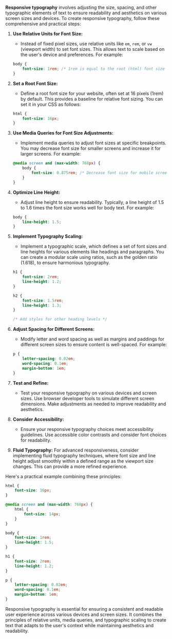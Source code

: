 **Responsive typography** involves adjusting the size, spacing, and other typographic elements of text to ensure readability and aesthetics on various screen sizes and devices. To create responsive typography, follow these comprehensive and practical steps:

1. **Use Relative Units for Font Size:**
   - Instead of fixed pixel sizes, use relative units like `em`, `rem`, or `vw` (viewport width) to set font sizes. This allows text to scale based on the user's device and preferences. For example:

   ```css
   body {
       font-size: 1rem; /* 1rem is equal to the root (html) font size */
   }
   ```

2. **Set a Root Font Size:**
   - Define a root font size for your website, often set at 16 pixels (1rem) by default. This provides a baseline for relative font sizing. You can set it in your CSS as follows:

   ```css
   html {
       font-size: 16px;
   }
   ```

3. **Use Media Queries for Font Size Adjustments:**
   - Implement media queries to adjust font sizes at specific breakpoints. You may decrease font size for smaller screens and increase it for larger screens. For example:

   ```css
   @media screen and (max-width: 768px) {
       body {
           font-size: 0.875rem; /* Decrease font size for mobile screens */
       }
   }
   ```

4. **Optimize Line Height:**
   - Adjust line height to ensure readability. Typically, a line height of 1.5 to 1.6 times the font size works well for body text. For example:

   ```css
   body {
       line-height: 1.5;
   }
   ```

5. **Implement Typography Scaling:**
   - Implement a typographic scale, which defines a set of font sizes and line heights for various elements like headings and paragraphs. You can create a modular scale using ratios, such as the golden ratio (1.618), to ensure harmonious typography.

   ```css
   h1 {
       font-size: 2rem;
       line-height: 1.2;
   }

   h2 {
       font-size: 1.5rem;
       line-height: 1.3;
   }

   /* Add styles for other heading levels */
   ```

6. **Adjust Spacing for Different Screens:**
   - Modify letter and word spacing as well as margins and paddings for different screen sizes to ensure content is well-spaced. For example:

   ```css
   p {
       letter-spacing: 0.02em;
       word-spacing: 0.1em;
       margin-bottom: 1em;
   }
   ```

7. **Test and Refine:**
   - Test your responsive typography on various devices and screen sizes. Use browser developer tools to simulate different screen dimensions. Make adjustments as needed to improve readability and aesthetics.

8. **Consider Accessibility:**
   - Ensure your responsive typography choices meet accessibility guidelines. Use accessible color contrasts and consider font choices for readability.

9. **Fluid Typography:** For advanced responsiveness, consider implementing fluid typography techniques, where font size and line height adjust smoothly within a defined range as the viewport size changes. This can provide a more refined experience.

Here's a practical example combining these principles:

```css
html {
    font-size: 16px;
}

@media screen and (max-width: 768px) {
    html {
        font-size: 14px;
    }
}

body {
    font-size: 1rem;
    line-height: 1.5;
}

h1 {
    font-size: 2rem;
    line-height: 1.2;
}

p {
    letter-spacing: 0.02em;
    word-spacing: 0.1em;
    margin-bottom: 1em;
}
```

Responsive typography is essential for ensuring a consistent and readable user experience across various devices and screen sizes. It combines the principles of relative units, media queries, and typographic scaling to create text that adapts to the user's context while maintaining aesthetics and readability.